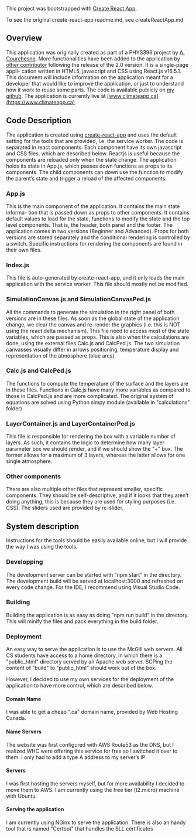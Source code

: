 This project was bootstrapped with [Create React App](https://github.com/facebookincubator/create-react-app).

To see the original create-react-app readme.md, see createReactApp.md

## Overview

This application was originally created as part of a PHYS396 project by [A. Courchesne](https://github.com/CourchesneA). More functionalities have been added to the application by [other contributor](https://github.com/zhulanxi) following the release of the 2.0 version.  It is a single-page appli-
cation written in HTML5, javascript and CSS using React.js v16.5.1. This document
will include information on the application meant for a developer that would like to
improve the application, or just to understand how it work to reuse some parts. The
code is available publicly on [my github](https://github.com/zhulanxi/ClimateApp2-1).
The application is currently live at [www.climateapp.ca](https://www.climateapp.ca)

## Code Description

The application is created using [create-react-app](https://github.com/facebook/create-react-app) and uses the default setting for
the tools that are provided, i.e. the service worker. The code is separated in react
components. Each component have its own javascript and CSS files, which are
described below.
Reactjs is useful because the components are reloaded only when the state
change. The application holds its state in App.js, which passes down functions
as props to its components. The child components can down use the function to
modify the parent’s state and trigger a reload of the affected components.

### App.js

This is the main component of the application. It contains the main state informa-
tion that is passed down as props to other components. It contains default values
to load for the state, functions to modify the state and the top level components.
That is, the header, both panel and the footer. The application comes in two versions (Beginner and Advanced). Props for both versions are stored separately and the conditional rendering is controlled by a switch.  Specific instructions for rendering
the components are found in their own files.

### Index.js

This file is auto-generated by create-react-app, and it only loads the main application
with the service worker. This file should mostly not be modified.

### SimulationCanvas.js and SimulationCanvasPed.js

All the commands to generate the simulation in the right panel of both versions are in these files. As
soon as the global state of the application change, we clear the canvas and re-render
the graphics (i.e. this is NOT using the react delta mechanism). This file need to
access most of the state variables, which are passed as props. This is also when the
calculations are done, using the external files Calc.js and CalcPed.js. The two simulation canvasses visually differ in arrows positioning, temperature display and representation of the atmosphere (blue arcs).

### Calc.js and CalcPed.js

The functions to compute the temperature of the surface and the layers are in these
files. Functions in Calc.js have many more variables as compared to those in CalcPed.js and are more complicated. The original system of equations are solved using Python simpy module (available in "calculations" folder)

### LayerContainer.js and LayerContainerPed.js
This file is responsible for rendering the box with a variable number of layers. As
such, it contains the logic to determine how many layer parameter box we should
render, and if we should show the "+" box. The former allows for a maximum of 3 layers, whereas the latter allows for one single atmosphere.

### Other components

There are also multiple other files that represent smaller, specific components. They
should be self-descriptive, and if it looks that they aren’t doing anything, this is
because they are used for styling purposes (i.e. CSS). The sliders used are provided
by rc-slider.

## System description

Instructions for the tools should be easily available online, but I will provide the
way I was using the tools.

### Developping

The development server can be started with "npm start" in the directory. The
development build will be served at localhost:3000 and refreshed on every code
change. For the IDE, I recommend using Visual Studio Code.

### Building

Building the application is as easy as doing "npm run build" in the directory. This
will minify the files and pack everything in the build folder.

### Deployment
An easy way to serve the application is to use the McGill web servers. All CS
students have access to a home directory, in which there is a "public_html" directory
served by an Apache web server. SCPing the content of "build" to "public_html"
should work out of the box.

However, I decided to use my own services for the deployment of the application
to have more control, which are described below.

#### Domain Name

I was able to get a cheap ".ca" domain name, provided by Web Hosting Canada.

#### Name Servers

The website was first configured with AWS Route53 as the DNS, but I realized
WHC were offering this service for free so I switched it over to them. I only had to
add a type A address to my server’s IP

#### Servers

I was first hosting the servers myself, but for more availability I decided to move
them to AWS. I am currently using the free tier (t2.micro) machine with Ubuntu.

#### Serving the application

I am currently using NGinx to serve the application. There is also an handy tool
that is named "Certbot" that handles the SLL certificates